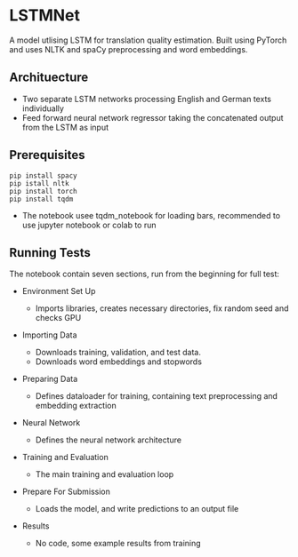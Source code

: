 # LSTMNet
A model utlising LSTM for translation quality estimation. Built using PyTorch and uses NLTK and spaCy preprocessing and word embeddings.

## Archituecture
* Two separate LSTM networks processing English and German texts individually
* Feed forward neural network regressor taking the concatenated output from the LSTM as input

## Prerequisites
    pip install spacy
    pip istall nltk
    pip install torch
    pip install tqdm
* The notebook usee tqdm_notebook for loading bars, recommended to use jupyter notebook or colab to run

## Running Tests
The notebook contain seven sections, run from the beginning for full test:

* Environment Set Up
    * Imports libraries, creates necessary directories, fix random seed and checks GPU
    
* Importing Data
    * Downloads training, validation, and test data.
    * Downloads word embeddings and stopwords
    
* Preparing Data
    * Defines dataloader for training, containing text preprocessing and embedding extraction

* Neural Network
    * Defines the neural network architecture
    
* Training and Evaluation
    * The main training and evaluation loop
    
* Prepare For Submission
    * Loads the model, and write predictions to an output file
    
* Results
    * No code, some example results from training
